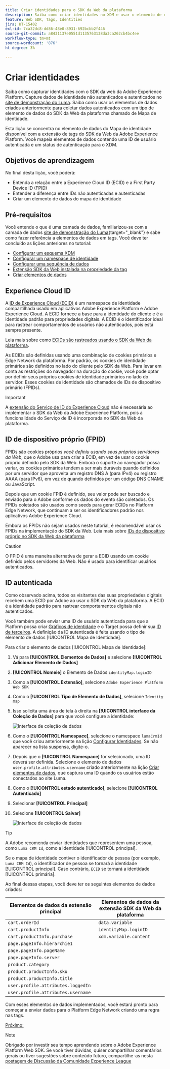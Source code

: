 ```yaml
---
title: Criar identidades para o SDK da Web da plataforma
description: Saiba como criar identidades no XDM e usar o elemento de dados do Mapa de identidade para capturar IDs de usuários. Esta lição é parte do tutorial Implementar a Adobe Experience Cloud com o SDK da web.
feature: Web SDK, Tags, Identities
jira: KT-15402
exl-id: 7ca32dc8-dd86-48e0-8931-692bcbb2f446
source-git-commit: a8431137e0551d1135763138da3ca262cb4bc4ee
workflow-type: tm+mt
source-wordcount: '876'
ht-degree: 3%

---
```


# Criar identidades

Saiba como capturar identidades com o SDK da web da Adobe Experience Platform. Capture dados de identidade não autenticados e autenticados no [site de demonstração do Luma](https://luma.enablementadobe.com/content/luma/us/en.html). Saiba como usar os elementos de dados criados anteriormente para coletar dados autenticados com um tipo de elemento de dados do SDK da Web da plataforma chamado de Mapa de identidade.

Esta lição se concentra no elemento de dados do Mapa de identidade disponível com a extensão de tags do SDK da Web da Adobe Experience Platform. Você mapeia elementos de dados contendo uma ID de usuário autenticada e um status de autenticação para o XDM.

## Objetivos de aprendizagem

No final desta lição, você poderá:

* Entenda a relação entre a Experience Cloud ID (ECID) e a First Party Device ID (FPID)
* Entender a diferença entre IDs não autenticadas e autenticadas
* Criar um elemento de dados do mapa de identidade

## Pré-requisitos

Você entende o que é uma camada de dados, familiarizou-se com a camada de dados [site de demonstração do Luma](https://luma.enablementadobe.com/content/luma/us/en.html){target="_blank"} e sabe como fazer referência a elementos de dados em tags. Você deve ter concluído as lições anteriores no tutorial:

* [Configurar um esquema XDM](configure-schemas.md)
* [Configurar um namespace de identidade](configure-identities.md)
* [Configurar uma sequência de dados](configure-datastream.md)
* [Extensão SDK da Web instalada na propriedade da tag](install-web-sdk.md)
* [Criar elementos de dados](create-data-elements.md)


## Experience Cloud ID

A [ID de Experience Cloud (ECID)](https://experienceleague.adobe.com/pt-br/docs/experience-platform/identity/features/ecid) é um namespace de identidade compartilhada usado em aplicativos Adobe Experience Platform e Adobe Experience Cloud. A ECID fornece a base para a identidade do cliente e é a identidade padrão para propriedades digitais. A ECID é o identificador ideal para rastrear comportamentos de usuários não autenticados, pois está sempre presente.

<!-- FYI I commented this out because it was breaking the build - Jack
>[!TIP]
>
> When you use the Experience Platform Web SDK to set up Adobe applications on your digital properties, the ECID is generated at the Adobe Edge server level. As such, ECID is not viewable on the client-side network request payload. You can view the ECID by seeing the Preview tab of the network request, or by using the [Adobe Experience Platform Debugger Edge Trace](set-up-analytics.md#experience-cloud-id-validation).
>![View ECID](assets/validate-dev-console-ecid.png)
-->

Leia mais sobre como [ECIDs são rastreados usando o SDK da Web da plataforma](https://experienceleague.adobe.com/en/docs/experience-platform/edge/identity/overview).

As ECIDs são definidas usando uma combinação de cookies primários e Edge Network da plataforma. Por padrão, os cookies de identidade primários são definidos no lado do cliente pelo SDK da Web. Para levar em conta as restrições do navegador na duração do cookie, você pode optar por definir seus próprios cookies de identidade primários no lado do servidor. Esses cookies de identidade são chamados de IDs de dispositivo primário (FPIDs).

>[!IMPORTANT]
>
>A [extensão do Serviço de ID do Experience Cloud](https://exchange.adobe.com/apps/ec/100160/adobe-experience-cloud-id-launch-extension) não é necessária ao implementar o SDK da Web da Adobe Experience Platform, pois a funcionalidade do Serviço de ID é incorporada no SDK da Web da plataforma.

## ID de dispositivo próprio (FPID)

FPIDs são cookies próprios _você definiu usando seus próprios servidores da Web_, que o Adobe usa para criar a ECID, em vez de usar o cookie próprio definido pelo SDK da Web. Embora o suporte ao navegador possa variar, os cookies primários tendem a ser mais duráveis quando definidos por um servidor que aproveita um registro DNS A (para IPv4) ou registro AAAA (para IPv6), em vez de quando definidos por um código DNS CNAME ou JavaScript.

Depois que um cookie FPID é definido, seu valor pode ser buscado e enviado para o Adobe conforme os dados do evento são coletados. Os FPIDs coletados são usados como seeds para gerar ECIDs no Platform Edge Network, que continuam a ser os identificadores padrão nos aplicativos Adobe Experience Cloud.

Embora os FPIDs não sejam usados neste tutorial, é recomendável usar os FPIDs na implementação do SDK da Web. Leia mais sobre [IDs de dispositivo próprio no SDK da Web da plataforma](https://experienceleague.adobe.com/en/docs/experience-platform/edge/identity/first-party-device-ids)

>[!CAUTION]
>
> O FPID é uma maneira alternativa de gerar a ECID usando um cookie definido pelos servidores da Web. Não é usado para identificar usuários autenticados.

## ID autenticada

Como observado acima, todos os visitantes das suas propriedades digitais recebem uma ECID por Adobe ao usar o SDK da Web da plataforma. A ECID é a identidade padrão para rastrear comportamentos digitais não autenticados.

Você também pode enviar uma ID de usuário autenticada para que a Platform possa criar [Gráficos de identidade](https://experienceleague.adobe.com/pt-br/docs/platform-learn/tutorials/identities/understanding-identity-and-identity-graphs) e o Target possa definir sua [ID de terceiros](https://experienceleague.adobe.com/pt-br/docs/target/using/audiences/visitor-profiles/3rd-party-id). A definição da ID autenticada é feita usando o tipo de elemento de dados [!UICONTROL Mapa de Identidade].

Para criar o elemento de dados [!UICONTROL Mapa de Identidade]:

1. Vá para **[!UICONTROL Elementos de Dados]** e selecione **[!UICONTROL Adicionar Elemento de Dados]**

1. **[!UICONTROL Nomeie]** o Elemento de Dados `identityMap.loginID`

1. Como a **[!UICONTROL Extensão]**, selecione `Adobe Experience Platform Web SDK`

1. Como o **[!UICONTROL Tipo de Elemento de Dados]**, selecione `Identity map`

1. Isso solicita uma área de tela à direita na **[!UICONTROL interface da Coleção de Dados]** para que você configure a identidade:

   ![Interface de coleção de dados](assets/identity-identityMap-setup.png)

1. Como o **[!UICONTROL Namespace]**, selecione o namespace `lumaCrmId` que você criou anteriormente na lição [Configurar Identidades](configure-identities.md). Se não aparecer na lista suspensa, digite-o.

1. Depois que o **[!UICONTROL Namespace]** for selecionado, uma ID deverá ser definida. Selecione o elemento de dados `user.profile.attributes.username` criado anteriormente na lição [Criar elementos de dados](create-data-elements.md#create-data-elements-to-capture-the-data-layer), que captura uma ID quando os usuários estão conectados ao site Luma.

   <!--  >[!TIP]
    >
    >You can verify the **[!UICONTROL Luma CRM ID]** is collected in a data element on the web property by going to the [Luma Demo site](https://luma.enablementadobe.com/content/luma/us/en.html), logging in, [switching the tag environment](validate-with-debugger.md#use-the-experience-platform-debugger-to-map-to-your-tag-property) to your own, and typing `_satellite.getVar("user.profile.attributes.username")` in the web browser developer console.
    >
    >   ![Data Element  ID ](assets/identity-data-element-customer-id.png)
    -->

1. Como o **[!UICONTROL estado autenticado]**, selecione **[!UICONTROL Autenticado]**
1. Selecionar **[!UICONTROL Principal]**

1. Selecione **[!UICONTROL Salvar]**

   ![Interface de coleção de dados](assets/identity-id-namespace.png)

>[!TIP]
>
> A Adobe recomenda enviar identidades que representem uma pessoa, como `Luma CRM Id`, como a identidade [!UICONTROL principal].
>
> Se o mapa de identidade contiver o identificador de pessoa (por exemplo, `Luma CRM Id`), o identificador de pessoa se tornará a identidade [!UICONTROL principal]. Caso contrário, `ECID` se tornará a identidade [!UICONTROL primária].




<!--
1. Once the data element is configured in **[!UICONTROL Data Collection interface]**, it can be tested on the Luma web property like any other Data Element. Enter the following script in the browser developer console
   
   
   ```
   _satellite.getVar('identityMap.loginID')
   ```  

   ![Data Collection interface](assets/identity-consoleIdentityDataElement.png)
   
   >[!NOTE]
   >
   >ECID identifier will NOT populate in the Data Element, as this is configured already with Platform Web SDK.   
-->

Ao final dessas etapas, você deve ter os seguintes elementos de dados criados:

| Elementos de dados da extensão principal | Elementos de dados da extensão SDK da Web da plataforma |
-----------------------------|-------------------------------
| `cart.orderId` | `data.variable` |
| `cart.productInfo` | `identityMap.loginID` |
| `cart.productInfo.purchase` | `xdm.variable.content` |
| `page.pageInfo.hierarchie1` | |
| `page.pageInfo.pageName` | |
| `page.pageInfo.server` | |
| `product.category` | |
| `product.productInfo.sku` | |
| `product.productInfo.title` | |
| `user.profile.attributes.loggedIn` | |
| `user.profile.attributes.username` | |

Com esses elementos de dados implementados, você estará pronto para começar a enviar dados para o Platform Edge Network criando uma regra nas tags.

[Próximo: ](create-tag-rule.md)

>[!NOTE]
>
>Obrigado por investir seu tempo aprendendo sobre o Adobe Experience Platform Web SDK. Se você tiver dúvidas, quiser compartilhar comentários gerais ou tiver sugestões sobre conteúdo futuro, compartilhe-as nesta [postagem de Discussão da Comunidade Experience League](https://experienceleaguecommunities.adobe.com/t5/adobe-experience-platform-data/tutorial-discussion-implement-adobe-experience-cloud-with-web/td-p/444996?profile.language=pt)
